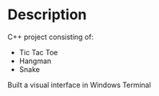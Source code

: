 # Description
C++ project consisting of:
- Tic Tac Toe
- Hangman
- Snake
  
Built a visual interface in Windows Terminal
